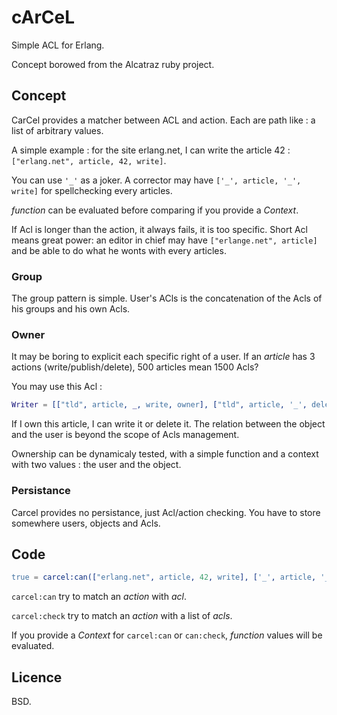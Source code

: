 cArCeL
======

Simple ACL for Erlang.

Concept borowed from the Alcatraz ruby project.

Concept
-------

CarCel provides a matcher between ACL and action. Each are path like : a list of arbitrary values.

A simple example : for the site erlang.net, I can write the article 42 : `["erlang.net", article, 42, write]`.

You can use `'_'` as a joker. A corrector may have `['_', article, '_', write]` for spellchecking every articles.

*function* can be evaluated before comparing if you provide a *Context*.

If Acl is longer than the action, it always fails, it is too specific. Short Acl means great power:
an editor in chief may have `["erlange.net", article]` and be able to do what he wonts with every articles.

### Group

The group pattern is simple. User's ACls is the concatenation of the Acls of his groups and his own Acls.

### Owner

It may be boring to explicit each specific right of a user. If an *article* has 3 actions (write/publish/delete), 500 articles mean 1500 Acls?

You may use this Acl :
```erlang
Writer = [["tld", article, _, write, owner], ["tld", article, '_', delete, owner]].
```

If I own this article, I can write it or delete it. The relation between the object and the user is beyond the scope of Acls management.

Ownership can be dynamicaly tested, with a simple function and a context with two values : the user and the object.

### Persistance

Carcel provides no persistance, just Acl/action checking. You have to store somewhere users, objects and Acls.

Code
----

```erlang
true = carcel:can(["erlang.net", article, 42, write], ['_', article, '_', write]).
```

`carcel:can` try to match an *action* with *acl*.

`carcel:check` try to match an *action* with a list of *acls*.

If you provide a *Context* for `carcel:can` or `can:check`, *function* values will be evaluated.

Licence
-------

BSD.
